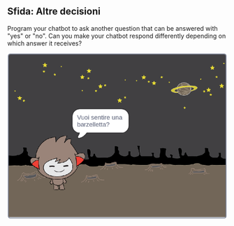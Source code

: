 ## Sfida: Altre decisioni

Program your chatbot to ask another question that can be answered with "yes" or "no". Can you make your chatbot respond differently depending on which answer it receives?

![screenshot](images/chatbot-joke.png)